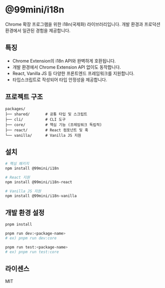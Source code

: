 # @99mini/i18n

Chrome 확장 프로그램을 위한 i18n(국제화) 라이브러리입니다. 개발 환경과 프로덕션 환경에서 일관된 경험을 제공합니다.

## 특징

- Chrome Extension의 i18n API와 완벽하게 호환됩니다.
- 개발 환경에서 Chrome Extension API 없이도 동작합니다.
- React, Vanilla JS 등 다양한 프론트엔드 프레임워크를 지원합니다.
- 타입스크립트로 작성되어 타입 안정성을 제공합니다.

## 프로젝트 구조

```
packages/
├── shared/       # 공통 타입 및 스크립트
├── cli/          # CLI 도구
├── core/         # 핵심 기능 (프레임워크 독립적)
├── react/        # React 컴포넌트 및 훅
└── vanilla/      # Vanilla JS 지원
```

## 설치

```bash
# 핵심 패키지
npm install @99mini/i18n

# React 지원
npm install @99mini/i18n-react

# Vanilla JS 지원
npm install @99mini/i18n-vanilla
```

## 개발 환경 설정

```bash
pnpm install
```

```bash
pnpm run dev:<package-name>
# ex) pnpm run dev:core
```

```bash
pnpm run test:<package-name>
# ex) pnpm run test:core
```

## 라이센스

MIT
